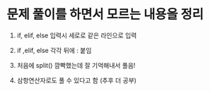 # 문제 풀이를 하면서 모르는 내용을 정리

1. if, elif, else 입력시 세로로 같은 라인으로 입력 

2. if ,elif, else 각각 뒤에 : 붙임

3. 처음에 split() 깜빡했는데 잘 기억해내서 풀음!

4. 삼항연산자로도 풀 수 있다고 함 (추후 더 공부)
